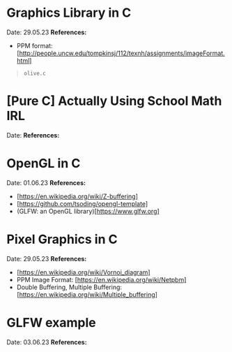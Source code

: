 # Graphics Library in C

Date: 29.05.23
__References:__
- PPM format: [http://people.uncw.edu/tompkinsj/112/texnh/assignments/imageFormat.html]

> `olive.c`

# [Pure C] Actually Using School Math IRL

Date: 
__References:__

# OpenGL in C
Date: 01.06.23
__References:__
- [https://en.wikipedia.org/wiki/Z-buffering]
- [https://github.com/tsoding/opengl-template]
- (GLFW: an OpenGL library)[https://www.glfw.org]

# Pixel Graphics in C

Date: 29.05.23
__References:__
- [https://en.wikipedia.org/wiki/Vornoi_diagram]
- PPM Image Format: [https://en.wikipedia.org/wiki/Netpbm]
- Double Buffering, Multiple Buffering: [https://en.wikipedia.org/wiki/Multiple_buffering]

# GLFW example

Date: 03.06.23
__References:__

